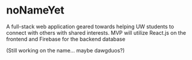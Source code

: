 # noNameYet
A full-stack web application geared towards helping UW students to connect with others with shared interests.
MVP will utilize React.js on the frontend and Firebase for the backend database

(Still working on the name... maybe dawgduos?)


